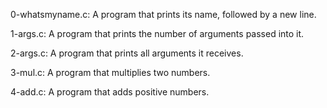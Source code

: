 0-whatsmyname.c:
A program that prints its name, followed by a new line.

1-args.c:
A program that prints the number of arguments passed into it.

2-args.c:
A program that prints all arguments it receives.

3-mul.c:
A program that multiplies two numbers.

4-add.c:
A program that adds positive numbers.
